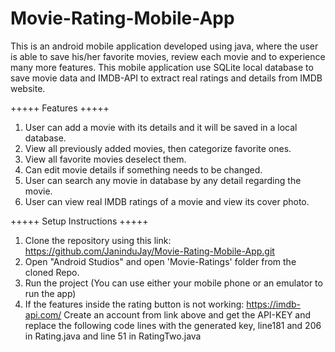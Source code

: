 # Movie-Rating-Mobile-App
This is an android mobile application developed using java, where the user is able to save his/her favorite movies, review each movie and to experience many more features. This mobile application use SQLite local database to save movie data and IMDB-API to extract real ratings and details from IMDB website. 

+++++ Features +++++
1.	User can add a movie with its details and it will be saved in a local database.
2.	View all previously added movies, then categorize favorite ones. 
3.	View all favorite movies deselect them.
4.	Can edit movie details if something needs to be changed.
5.	User can search any movie in database by any detail regarding the movie.
6.	User can view real IMDB ratings of a movie and view its cover photo.

+++++ Setup Instructions +++++
1.	Clone the repository using this link: https://github.com/JaninduJay/Movie-Rating-Mobile-App.git 
2.	Open "Android Studios" and open 'Movie-Ratings' folder from the cloned Repo.
3.	Run the project (You can use either your mobile phone or an emulator to run the app)
4.	If the features inside the rating button is not working: https://imdb-api.com/
	Create an account from link above and get the API-KEY and replace the following code lines with the generated key,
	line181 and 206 in Rating.java and line 51 in RatingTwo.java
